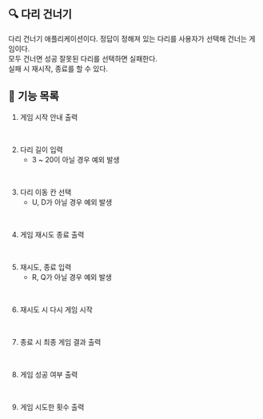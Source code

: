 ## 🔍 다리 건너기
다리 건너기 애플리케이션이다. 정답이 정해져 있는 다리를 사용자가 선택해 건너는 게임이다.  
모두 건너면 성공 잘못된 다리를 선택하면 실패한다.  
실패 시 재시작, 종료를 할 수 있다.

## 📝 기능 목록
1. 게임 시작 안내 출력
</br>


2. 다리 길이 입력
    - 3 ~ 20이 아닐 경우 예외 발생
</br>


3. 다리 이동 칸 선택
    - U, D가 아닐 경우 예외 발생
</br>


4. 게임 재시도 종료 출력
</br>


5. 재시도, 종료 입력
    - R, Q가 아닐 경우 예외 발생
</br>


6. 재시도 시 다시 게임 시작
</br>


7. 종료 시 최종 게임 결과 출력
</br>


8. 게임 성공 여부 출력
</br>


9. 게임 시도한 횟수 출력